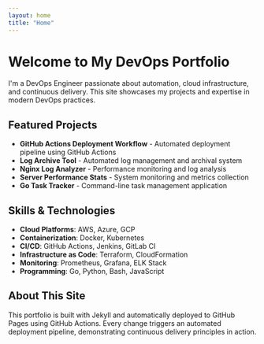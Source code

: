 ```yaml
---
layout: home
title: "Home"
---
```


# Welcome to My DevOps Portfolio

I'm a DevOps Engineer passionate about automation, cloud infrastructure, and continuous delivery. This site showcases my projects and expertise in modern DevOps practices.

## Featured Projects

- **GitHub Actions Deployment Workflow** - Automated deployment pipeline using GitHub Actions
- **Log Archive Tool** - Automated log management and archival system
- **Nginx Log Analyzer** - Performance monitoring and log analysis
- **Server Performance Stats** - System monitoring and metrics collection
- **Go Task Tracker** - Command-line task management application

## Skills & Technologies

- **Cloud Platforms**: AWS, Azure, GCP
- **Containerization**: Docker, Kubernetes
- **CI/CD**: GitHub Actions, Jenkins, GitLab CI
- **Infrastructure as Code**: Terraform, CloudFormation
- **Monitoring**: Prometheus, Grafana, ELK Stack
- **Programming**: Go, Python, Bash, JavaScript

## About This Site

This portfolio is built with Jekyll and automatically deployed to GitHub Pages using GitHub Actions. Every change triggers an automated deployment pipeline, demonstrating continuous delivery principles in action.
